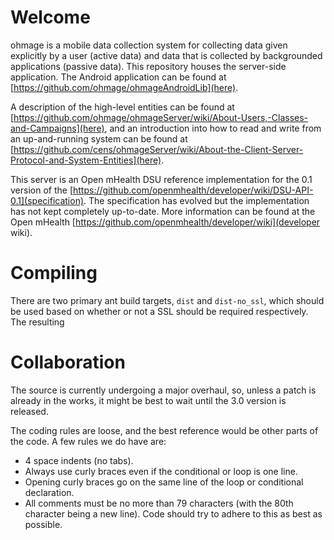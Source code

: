 # Welcome

ohmage is a mobile data collection system for collecting data given explicitly
by a user (active data) and data that is collected by backgrounded applications
(passive data). This repository houses the server-side application. The Android
application can be found at [https://github.com/ohmage/ohmageAndroidLib](here).

A description of the high-level entities can be found at 
[https://github.com/ohmage/ohmageServer/wiki/About-Users,-Classes-and-Campaigns](here),
and an introduction into how to read and write from an up-and-running system
can be found at [https://github.com/cens/ohmageServer/wiki/About-the-Client-Server-Protocol-and-System-Entities](here).

This server is an Open mHealth DSU reference implementation for the 0.1 version
of the 
[https://github.com/openmhealth/developer/wiki/DSU-API-0.1](specification). The specification
has evolved but the implementation has not kept completely up-to-date. More
information can be found at the Open mHealth [https://github.com/openmhealth/developer/wiki](developer wiki).

# Compiling

There are two primary ant build targets, `dist` and `dist-no_ssl`, which should
be used based on whether or not a SSL should be required respectively. The
resulting

# Collaboration

The source is currently undergoing a major overhaul, so, unless a patch is
already in the works, it might be best to wait until the 3.0 version is
released.

The coding rules are loose, and the best reference would be other parts of the
code. A few rules we do have are:
- 4 space indents (no tabs).
- Always use curly braces even if the conditional or loop is one line.
- Opening curly braces go on the same line of the loop or conditional
declaration.
- All comments must be no more than 79 characters (with the 80th character
being a new line). Code should try to adhere to this as best as possible.
